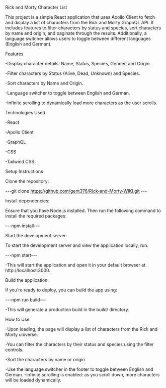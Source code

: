 Rick and Morty Character List

This project is a simple React application that uses Apollo Client to fetch and display a list of characters from the Rick and Morty GraphQL API. It includes features to filter characters by status and species, sort characters by name and origin, and paginate through the results. Additionally, a language switcher allows users to toggle between different languages (English and German).


Features

-Display character details: Name, Status, Species, Gender, and Origin.

-Filter characters by Status (Alive, Dead, Unknown) and Species.

-Sort characters by Name and Origin.

-Language switcher to toggle between English and German.

-Infinite scrolling to dynamically load more characters as the user scrolls.


Technologies Used

-React

-Apollo Client

-GraphQL

-CSS

-Tailwind CSS

Setup Instructions

Clone the repository:

---git clone https://github.com/gent376/Rick-and-Morty-WIKI.git  ---

Install dependencies:

Ensure that you have Node.js installed. Then run the following command to install the required packages:

---npm install---

Start the development server:

To start the development server and view the application locally, run:

---npm start---

-This will start the application and open it in your default browser at http://localhost:3000.

Build the application:

If you're ready to deploy, you can build the app using:

---npm run build---

-This will generate a production build in the build/ directory.


How to Use

-Upon loading, the page will display a list of characters from the Rick and Morty universe.

-You can filter the characters by their status and species using the filter controls.

-Sort the characters by name or origin.

-Use the language switcher in the footer to toggle between English and German.
-Infinite scrolling is enabled: as you scroll down, more characters will be loaded dynamically.
